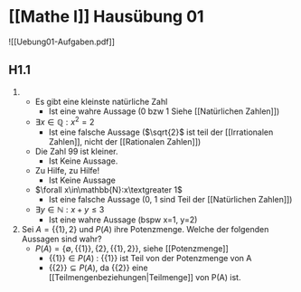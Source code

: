 # [[Mathe I]] Hausübung 01
![[Uebung01-Aufgaben.pdf]]
## H1.1
1.  
	- Es gibt eine kleinste natürliche Zahl 
		- Ist eine wahre Aussage (0 bzw 1 Siehe [[Natürlichen Zahlen]])
	- $\exists x\in\mathbb{Q}:x^2=2$
		- Ist eine falsche Aussage ($\sqrt{2}$ ist teil der [[Irrationalen Zahlen]], nicht der [[Rationalen Zahlen]])
	- Die Zahl 99 ist kleiner.
		- Ist Keine Aussage.
	- Zu Hilfe, zu Hilfe!
		- Ist Keine Aussage
	- $\forall x\in\mathbb{N}:x\textgreater 1$
		- Ist eine falsche Aussage (0, 1 sind Teil der [[Natürlichen Zahlen]])
	- $\exists y\in\mathbb{N}:x+y\le 3$
		- Ist eine wahre Aussage (bspw x=1, y=2)
2. Sei $A=\{\{1\},2\}$ und $P(A)$ ihre Potenzmenge. Welche der folgenden Aussagen sind wahr?
	- $P(A)=\{\emptyset,\{\{1\}\},\{2\},\{\{1\},2\}\}$, siehe [[Potenzmenge]]
		- $\{\{1\}\}\in P(A)$ : $\{\{1\}\}$ ist Teil von der Potenzmenge von A
		- $\{\{2\}\}\subseteq P(A)$, da $\{\{2\}\}$ eine [[Teilmengenbeziehungen|Teilmenge]] von P(A) ist.
